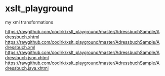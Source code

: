 xslt_playground
===============

my xml transformations

https://rawgithub.com/codirk/xslt_playground/master/AdressbuchSample/Adressbuch.xhtml
https://rawgithub.com/codirk/xslt_playground/master/AdressbuchSample/Adressbuch.xml
https://rawgithub.com/codirk/xslt_playground/master/AdressbuchSample/Adressbuch.json.xhtml
https://rawgithub.com/codirk/xslt_playground/master/AdressbuchSample/Adressbuch.java.xhtml
